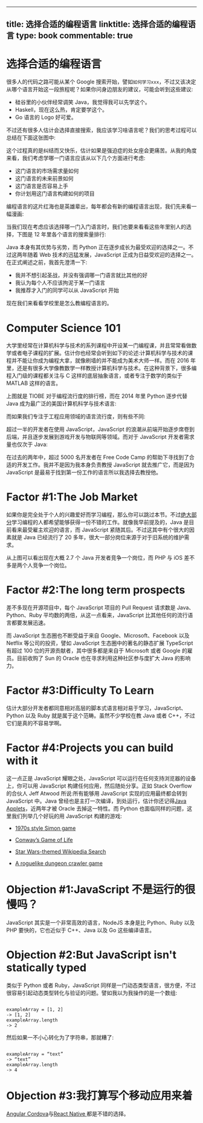 
---
title: 选择合适的编程语言
linktitle: 选择合适的编程语言
type: book
commentable: true
---

# 选择合适的编程语言

很多人的代码之路可能从某个 Google 搜索开始，譬如`如何学习xxx`，不过又该决定从哪个语言开始这一段旅程呢？如果你问身边朋友的建议，可能会听到这些建议:

- 硅谷里的小伙伴经常调笑 Java，我觉得我可以先学这个。
- Haskell，现在这么热，肯定要学这个。
- Go 语言的 Logo 好可爱。

不过还有很多人估计会选择直接搜索，我应该学习啥语言呢？我们的思考过程可以总结在下面这张图中:

这个过程真的是纠结而又快乐，估计如果是强迫症的处女座会更痛苦。从我的角度来看，我们考虑学哪一门语言应该从以下几个方面进行考虑:

- 这门语言的市场需求量如何
- 这门语言的未来前景如何
- 这门语言是否容易上手
- 你计划用这门语言构建如何的项目

编程语言的这片红海也是英雄辈出，每年都会有新的编程语言出现，我们先来看一幅漫画:

当我们现在考虑应该选择哪一门入门语言时，我们也要来看看这些年里别人的选择，下图是 12 年里各个语言的搜索量排行:

Java 本身有其优势与劣势，而 Python 正在逐步成长为最受欢迎的选择之一。不过这两年随着 Web 技术的迅猛发展，JavaScript 正成为日益受欢迎的选择之一。在正式阐述之前，我首先澄清一下:

- 我并不想引起圣战，并没有强调哪一门语言就比其他的好
- 我认为每个人不应该拘泥于某一门语言
- 我推荐才入门的同学可以从 JavaScript 开始

现在我们来看看学校里是怎么教编程语言的。

# Computer Science 101

大学里经常在计算机科学与技术的系列课程中开设某一门编程课，并且常常看做数学或者电子课程的扩展。估计你也经常会听到如下的论述:计算机科学与技术的课程并不能让你成为编程大拿，就像刷墙的并不能成为美术大师一样。而在 2016 年里，还是有很多大学像教数学一样教授计算机科学与技术。在这种背景下，很多编程入门级的课程都关注与 C 这样的底层抽象语言，或者专注于数学的类似于 MATLAB 这样的语言。

上图就是 TIOBE 对于编程流行度的排行榜，而在 2014 年里 Python 逐步代替 Java 成为最广泛的美国计算机科学与技术语言:

而如果我们专注于工程应用领域的语言流行度，则有些不同:

超过一半的开发者在使用 JavaScript，JavaScript 的浪潮从前端开始逐步席卷到后端，并且逐步发展到游戏开发与物联网等领域。而对于 JavaScript 开发者需求量也仅次于 Java:

在过去的两年中，超过 5000 名开发者在 Free Code Camp 的帮助下寻找到了合适的开发工作。我并不是因为我本身负责教授 JavaScript 就去推广它，而是因为 JavaScript 是最易于找到第一份工作的语言所以我选择去教授他。

# Factor #1:The Job Market

如果你是完全处于个人的兴趣爱好而学习编程，那么你可以跳过本节。不过[绝大部分](https://medium.freecodecamp.com/we-asked-15-000-people-who-they-are-and-how-theyre-learning-to-code-4104e29b2781#.30hlfqj32)学习编程的人都希望能够获得一份不错的工作。就像我早前提及的，Java 是目前看来最受雇主欢迎的语言，而 JavaScript 紧随其后。不过这其中有个很大的因素就是 Java 已经流行了 20 多年，很大一部分岗位来源于对于旧系统的维护需求。

从上图可以看出现在大概 2.7 个 Java 开发者竞争一个岗位，而 PHP 与 iOS 差不多是两个人竞争一个岗位。

# Factor #2:The long term prospects

差不多现在开源项目中，每个 JavaScript 项目的 Pull Request 请求数是 Java、Python、Ruby 平均数的两倍，从这一点看来，JavaScript 比其他任何的流行语言都要发展迅速。

而 JavaScript 生态圈也不断受益于来自 Google、Microsoft、Facebook 以及 Netflix 等公司的投资，譬如 JavaScript 生态圈中的著名的静态扩展 TypeScript 有超过 100 位的开源贡献者，其中很多都是来自于 Microsoft 或者 Google 的雇员。目前收购了 Sun 的 Oracle 也在寻求利用这种社区参与度扩大 Java 的影响力。

# Factor #3:Difficulty To Learn

估计大部分开发者都同意相对高层的脚本式语言相对易于学习，JavaScript、Python 以及 Ruby 就是属于这个范畴。虽然不少学校在教 Java 或者 C++，不过它们是真的不容易学啊。

# Factor #4:Projects you can build with it

这一点正是 JavaScript 耀眼之处，JavaScript 可以运行在任何支持浏览器的设备上，你可以用 JavaScript 构建任何应用，然后随处分享。正如 Stack Overflow 的合伙人 Jeff Atwood 所说:所有能够用 JavaScript 实现的应用最终都会转到 JavaScript 中。Java 曾经也是主打一次编译，到处运行，估计你还记得[Java Applets](http://motherboard.vice.com/read/a-brief-history-of-the-java-applet)，近两年才被 Oracle 去掉这一特性。而 Python 也面临同样的问题，这里我们列举几个好玩的用 JavaScript 构建的游戏:

- [1970s style Simon game](http://s.codepen.io/adambeagle/debug/qOamaz)

- [Conway’s Game of Life](http://s.codepen.io/safx/debug/Ewcym)

- [Star Wars-themed Wikipedia Search](http://s.codepen.io/duttakapil/debug/BKGjOa)

- [A roguelike dungeon crawler game](http://s.codepen.io/Megabyteceer/debug/qbXJMQ)

# Objection #1:JavaScript 不是运行的很慢吗？

JavaScript 其实是一个非常高效的语言，NodeJS 本身是比 Python、Ruby 以及 PHP 要快的，它也近似于 C++、Java 以及 Go 这些编译语言。

# Objection #2:But JavaScript isn't statically typed

类似于 Python 或者 Ruby，JavaScript 同样是一门动态类型语言，很方便，不过很容易引起动态类型转化与验证的问题。譬如我以为我操作的是一个数组:

```

exampleArray = [1, 2]
-> [1, 2]
exampleArray.length
-> 2
```

然后如果一不小心转化为了字符串，那就糟了:

```

exampleArray = “text”
-> “text”
exampleArray.length
-> 4
```

# Objection #3:我打算写个移动应用来着

[Angular Cordova](http://ngcordova.com/)与[React Native ](https://facebook.github.io/react-native/)都是不错的选择。

    